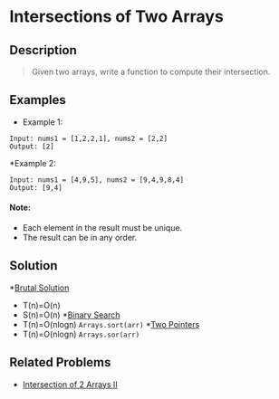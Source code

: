 # Intersections of Two Arrays

## Description
> Given two arrays, write a function to compute their intersection.
## Examples
* Example 1:
```
Input: nums1 = [1,2,2,1], nums2 = [2,2]
Output: [2]
```
*Example 2:
```
Input: nums1 = [4,9,5], nums2 = [9,4,9,8,4]
Output: [9,4]
```
#### Note:
* Each element in the result must be unique.
* The result can be in any order.
## Solution
*[Brutal Solution](https://github.com/VanessaTang95/Algorithm/blob/master/LeetCode/Tag_Easy_Solution/IntersectionOf2Arrs1.java)
  - T(n)=O(n)
  - S(n)=O(n)
*[Binary Search]()
  - T(n)=O(nlogn) `Arrays.sort(arr)`
*[Two Pointers]()
  - T(n)=O(nlogn) `Arrays.sor(arr)`


## Related Problems
* [Intersection of 2 Arrays II]()
